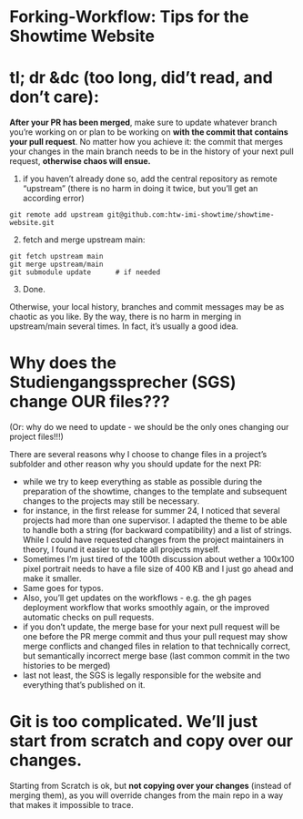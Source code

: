 # Forking-Workflow: Tips for the Showtime Website

# tl; dr &dc (too long, did’t read, and don’t care):

**After your PR has been merged**, make sure to update whatever branch you’re working on or plan to be working on **with the commit that contains your pull request**.
No matter how you achieve it: the commit that merges your changes in the main branch needs to be in the history of your next pull request, **otherwise chaos will ensue.**

1. if you haven’t already done so, add the central repository as remote “upstream” (there is no harm in doing it twice, but you’ll get an according error)
```
git remote add upstream git@github.com:htw-imi-showtime/showtime-website.git
```

2. fetch and merge upstream main:
```
git fetch upstream main
git merge upstream/main
git submodule update      # if needed
```

3. Done.

Otherwise, your local history, branches and commit messages may be as chaotic as you like.
By the way, there is no harm in merging in upstream/main several times. In fact, it’s usually a good idea.

# Why does the Studiengangssprecher (SGS) change OUR files???

(Or: why do we need to update - we should be the only ones changing our project files!!!)

There are several reasons why I choose to change files in a project’s subfolder and other reason why you should update for the next PR:

- while we try to keep everything as stable as possible during the preparation of the showtime, changes to the template and subsequent changes to the projects may still be necessary.
- for instance, in the first release for summer 24, I noticed that several projects had more than one supervisor. I adapted the theme to be able to handle both a string (for backward compatibility) and a list of strings. While I could have requested changes from the project maintainers in theory, I found it easier to update all projects myself.
- Sometimes I’m just tired of the 100th discussion about wether a 100x100 pixel portrait needs to have a file size of 400 KB and I just go ahead and make it smaller.
- Same goes for typos.
- Also, you’ll get updates on the workflows - e.g. the gh pages deployment workflow that works smoothly again, or the improved automatic checks on pull requests.
- if you don’t update, the merge base for your next pull request will be one before the PR merge commit and thus your pull request may show merge conflicts and changed files in relation to that technically correct, but semantically incorrect merge base (last common commit in the two histories to be merged)
- last not least, the SGS is legally responsible for the website and everything that’s published on it.

# Git is too complicated. We’ll just start from scratch and copy over our changes.
Starting from Scratch is ok, but **not copying over your changes** (instead of merging them), as you will override changes from the main repo in a way that makes it impossible to trace.

